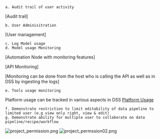 ```
a. Audit trail of user activity
```
[Audit trail]
```
b. User Adminisitration
```
[User management]

```
c. Log Model usage
d. Model usage Monitoring
```
[Automation Node with monitoring features]

[API Monitoring]

[Monitoring can be done from the host who is calling the API as well as in DSS by ingesting the logs]


```
e. Tools usage monitoring
```
Platform usage can be tracked in various aspects in DSS
[Platform Usage](https://design01.demoapac.ai/admin/monitoring/)

```
f. Demonstrate restriction to limit editability of data pipeline to limited user (e.g view only right, view & edit)
g. Demonstrate ability for multiple user to collaborate on data pipeline/recipe/workflow
```

![project_permission.png](jGqOgjjCN6pL)
![project_permssion02.png](NEM5J9pJXoYv)